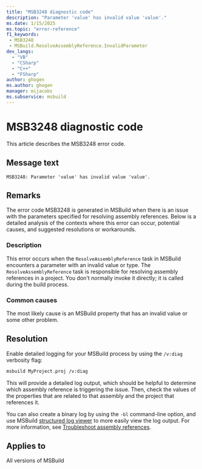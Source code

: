```yaml
---
title: "MSB3248 diagnostic code"
description: "Parameter 'value' has invalid value 'value'."
ms.date: 1/15/2025
ms.topic: "error-reference"
f1_keywords:
 - MSB3248
 - MSBuild.ResolveAssemblyReference.InvalidParameter
dev_langs:
  - "VB"
  - "CSharp"
  - "C++"
  - "FSharp"
author: ghogen
ms.author: ghogen
manager: mijacobs
ms.subservice: msbuild
---
```


# MSB3248 diagnostic code

<!-- :::ErrorDefinitionDescription::: -->
<!-- :::editable-content name="introDescription"::: -->
This article describes the MSB3248 error code.
<!-- :::editable-content-end::: -->

## Message text

```output
MSB3248: Parameter 'value' has invalid value 'value'.
```

<!-- :::editable-content name="postOutputDescription"::: -->
## Remarks

The error code MSB3248 is generated in MSBuild when there is an issue with the parameters specified for resolving assembly references. Below is a detailed analysis of the contexts where this error can occur, potential causes, and suggested resolutions or workarounds.

### Description

This error occurs when the `ResolveAssemblyReference` task in MSBuild encounters a parameter with an invalid value or type. The `ResolveAssemblyReference` task is responsible for resolving assembly references in a project. You don't normally invoke it directly; it is called during the build process.

### Common causes

The most likely cause is an MSBuild property that has an invalid value or some other problem.

## Resolution

Enable detailed logging for your MSBuild process by using the `/v:diag` verbosity flag:

```bash
msbuild MyProject.proj /v:diag
```

This will provide a detailed log output, which should be helpful to determine which assembly reference is triggering the issue. Then, check the values of the properties that are related to that assembly and the project that references it.

You can also create a binary log by using the `-bl` command-line option, and use MSBuild [structured log viewer](https://msbuildlog.com/) to more easily view the log output. For more information, see [Troubleshoot assembly references](../troubleshoot-assembly-references.md).

<!-- :::editable-content-end::: -->
<!-- :::ErrorDefinitionDescription-end::: -->

## Applies to

All versions of MSBuild
